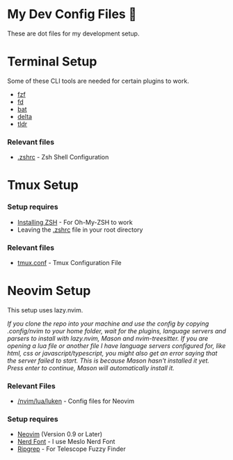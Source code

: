 # My Dev Config Files 🚀

These are dot files for my development setup.

# Terminal Setup

Some of these CLI tools are needed for certain plugins to work.

- [fzf](https://github.com/junegunn/fzf.git)
- [fd](https://github.com/sharkdp/fd)
- [bat](https://github.com/sharkdp/bat)
- [delta](https://github.com/dandavison/delta)
- [tldr](https://github.com/tldr-pages/tldr)

### Relevant files

- [.zshrc](.zshrc) - Zsh Shell Configuration

# Tmux Setup

### Setup requires

- [Installing ZSH](https://github.com/ohmyzsh/ohmyzsh/wiki/Installing-ZSH) - For Oh-My-ZSH to work
- Leaving the [.zshrc](.zshrc) file in your root directory

### Relevant files

- [tmux.conf](tmux.conf) - Tmux Configuration File


# Neovim Setup

This setup uses lazy.nvim.

_If you clone the repo into your machine and use the config by copying .config/nvim to your home folder, wait for the plugins, language servers and parsers to install with lazy.nvim, Mason and nvim-treesitter.
If you are opening a lua file or another file I have language servers configured for, like html, css or javascript/typescript, you might also get an error saying that the server failed to start. This is because Mason hasn't installed it yet. Press enter to continue, Mason will automatically install it._

### Relevant Files

- [/nvim/lua/luken](/nvim/lua/luken) - Config files for Neovim

### Setup requires

- [Neovim](https://neovim.io/) (Version 0.9 or Later)
- [Nerd Font](https://www.nerdfonts.com/) - I use Meslo Nerd Font
- [Ripgrep](https://github.com/BurntSushi/ripgrep) - For Telescope Fuzzy Finder

